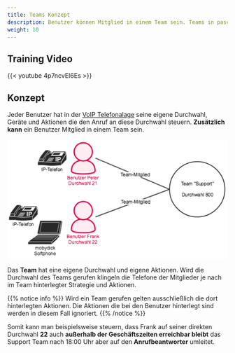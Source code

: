 ```yaml
---
title: Teams Konzept
description: Benutzer können Mitglied in einem Team sein. Teams in pascom sind Vergleichbar mit Warteschlangen.
weight: 10
---
```

## Training Video

{{< youtube 4p7ncvEI6Es >}}

## Konzept

Jeder Benutzer hat in der [VoIP Telefonalage](https://www.pascom.net/de/) seine eigene Durchwahl, Geräte und Aktionen die den Anruf an diese Durchwahl steuern. **Zusätzlich kann** ein Benutzer Mitglied in einem Team sein.

![IllustratioTeam Konzept](concept.de.png?width=60%)


Das **Team** hat eine eigene Durchwahl und eigene Aktionen. Wird die Durchwahl des Teams gerufen klingeln die Telefone der Mitglieder je nach im Team hinterlegter Strategie und Aktionen.  

{{% notice info %}}
Wird ein Team gerufen gelten ausschließlich die dort hinterlegten Aktionen. Die Aktionen die bei den Benutzer hinterlegt sind werden in diesem Fall ignoriert.
{{% /notice %}}

Somit kann man beispielsweise steuern, dass Frank auf seiner direkten Durchwahl **22** auch **außerhalb der Geschäftszeiten erreichbar bleibt** das Support Team nach 18:00 Uhr aber auf den **Anrufbeantworter** umleitet.